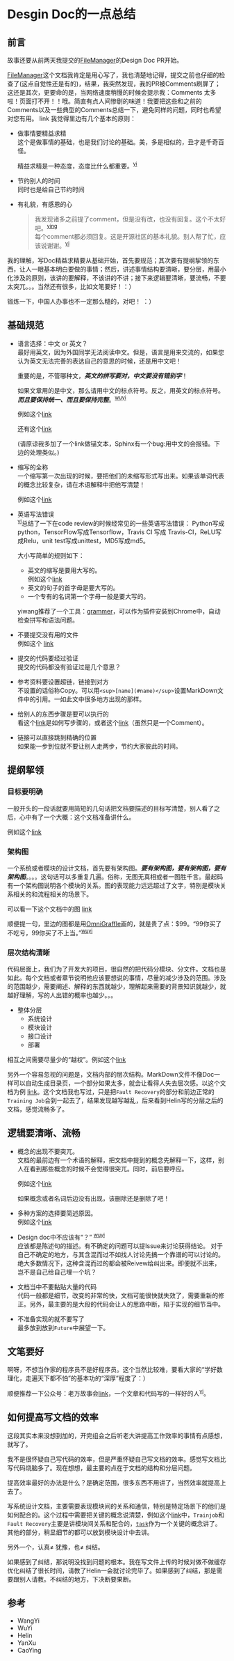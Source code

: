 # Desgin Doc的一点总结
## 前言
故事还要从前两天我提交的[FileManager](https://github.com/PaddlePaddle/Paddle/pull/2013)的Design Doc PR开始。

[FileManager](https://github.com/PaddlePaddle/Paddle/pull/2013)这个文档我肯定是用心写了，我也清楚地记得，提交之前也仔细的检查了(这点自觉性还是有的)，结果，我突然发现，我的PR被Comments刷屏了；这还是其次，更要命的是，当网络速度稍慢的时候会提示我：Comments 太多啦！页面打不开！！哦。简直有点人间惨剧的味道！我要把这些和之前的Comments以及一些典型的Comments总结一下，避免同样的问题，同时也希望对您有用。
link
我觉得里边有几个基本的原则：
  
- 做事情要精益求精  
  这个是做事情的基础，也是我们讨论的基础。美，多是相似的，丑才是千奇百怪。
  
  精益求精是一种态度，态度比什么都重要。<sup>[yi](#yi)</sup>
- 节约别人的时间  
  同时也是给自己节约时间
  
- 有礼貌，有感恩的心
  > 我发现诸多之前提了comment，但是没有改，也没有回复。这个不太好吧。<sup>[ying](#ying)</sup>   
  > 每个comment都必须回复。这是开源社区的基本礼貌。别人帮了忙，应该说谢谢。<sup>[yi](#yi)</sup>

我的理解，写Doc精益求精要从基础开始，首先要规范；其次要有提纲挈领的东西，让人一眼基本明白要做的事情；然后，讲述事情结构要清晰，要分层，用最小化涉及的原则，该讲的要解释，不该讲的不讲；接下来逻辑要清晰，要流畅，不要太突兀。。。当然还有很多，比如文笔要好！：）

锻炼一下，中国人办事也不一定那么糙的，对吧！ ：）

## 基础规范

- 语言选择：中文 or 英文？  
  最好用英文，因为外国同学无法阅读中文。但是，语言是用来交流的，如果您认为英文无法完善的表达自己的意思的时候，还是用中文吧！
  
  重要的是，不管哪种文，***英文的拼写要对，中文要没有错别字***！
  
  如果文章用的是中文，那么请用中文的标点符号。反之，用英文的标点符号。***而且要保持统一、而且要保持完整***。<sup>[wuyi](#wuyi)</sup>
  
  例如这个[link](https://github.com/PaddlePaddle/Paddle/pull/2013#discussion_r114951817)
  
  还有这个[link](https://github.com/PaddlePaddle/Paddle/pull/2013#discussion_r115093563)
  
  (请原谅我多加了一个link做锚文本，Sphinx有一个bug:用中文的会报错。下边的处理类似。)

- 缩写的全称   
  一个缩写第一次出现的时候，要把他们的未缩写形式写出来。如果该单词代表的概念比较复杂，请在术语解释中把他写清楚！
  
  例如这个[link](https://github.com/PaddlePaddle/Paddle/pull/2013#discussion_r115093329)  
  
- 英语写法错误   
  <sup>[yi](#yi)</sup>总结了一下在code review的时候经常见的一些英语写法错误： Python写成python，TensorFlow写成Tensorflow，Travis CI 写成 Travis-CI，ReLU写成Relu，unit test写成unittest，MD5写成md5。

  大小写简单的规则如下：  
  - 英文的缩写是要用大写的。  
    例如这个[link](https://github.com/PaddlePaddle/Paddle/pull/2013#discussion_r115091985)
  - 英文的句子的首字母是要大写的。
  - 一个专有的名词第一个字母一般是要大写的。
 
  yiwang推荐了一个工具：[grammer](https://www.grammarly.com/)，可以作为插件安装到Chrome中，自动检查拼写和语法问题。
  
- 不要提交没有用的文件  
  例如这个 [link](https://github.com/PaddlePaddle/Paddle/pull/1964#discussion_r114414822)
  
- 提交的代码要经过验证  
  提交的代码都没有验证过是几个意思？
  
- 参考资料要设置超链，链接到对方  
  不设置的话俗称Copy。可以用`<sup>[name](#name)</sup>`设置MarkDown文件中的引用。一如此文中很多地方出现的那样。
  
- 给别人的东西步骤是要可以执行的  
  看这个[link](https://github.com/wangkuiyi/ipynb)是如何写步骤的，或者这个[link](https://github.com/PaddlePaddle/Paddle/pull/1602#issuecomment-285964510)（虽然只是一个Comment）。
  
- 链接可以直接跳到精确的位置  
  如果能一步到位就不要让别人走两步，节约大家彼此的时间。

## 提纲挈领
### 目标要明确
一般开头的一段话就要用简短的几句话把文档要描述的目标写清楚，别人看了之后，心中有了一个大概：这个文档准备讲什么。

例如这个[link](https://github.com/PaddlePaddle/Paddle/tree/develop/doc/design/cluster_train#objective)
### 架构图
一个系统或者模块的设计文档，首先要有架构图。***要有架构图，要有架构图，要有架构图***。。。。这句话可以多重复几遍。俗称，无图无真相或者一图胜千言。最起码有一个架构图说明各个模块的关系。图的表现能力远远超过了文字，特别是模块关系相关的和流程相关的场景下。

可以看一下这个文档中的图 [link](https://github.com/PaddlePaddle/Paddle/tree/develop/doc/design/cluster_train)

顺便提一句，里边的图都是用[OmniGraffle](https://www.omnigroup.com/omnigraffle)画的，就是贵了点：$99。“99你买了不吃亏，99你买了不上当。”<sup>[wuyi](#wuyi)</sup>

### 层次结构清晰
代码层面上，我们为了开发大的项目，很自然的把代码分模块、分文件。文档也是如此。每个文档或者章节说明他应该要想说的事情，尽量的减少涉及的范围。涉及的范围越少，需要阐述、解释的东西就越少，理解起来需要的背景知识就越少，就越好理解，写的人出错的概率也越少。。。

- 整体分层
  - 系统设计
  - 模块设计
  - 接口设计
  - 部署
  
相互之间需要尽量少的“越权”。例如这个[link](https://github.com/PaddlePaddle/Paddle/pull/2013#discussion_r115147388)

另外一个容易忽视的问题是，文档内部的层次结构。MarkDown文件不像Doc一样可以自动生成目录页，一个部分如果太多，就会让看得人失去层次感。以这个文档为例 [link](https://github.com/PaddlePaddle/Paddle/tree/develop/doc/design/cluster_train)。这个文档我也写过，只是把`Fault Recovery`的部分和前边正常的`Training Job`合到一起去了，结果发现越写越乱，后来看到Helin写的分层之后的文档，感觉流畅多了。

## 逻辑要清晰、流畅
- 概念的出现不要突兀。  
  文档的最前边有一个术语的解释，把文档中提到的概念先解释一下，这样，别人在看到那些概念的时候不会觉得很突兀。同时，前后要呼应。  
  
  例如这个[link](https://github.com/PaddlePaddle/Paddle/pull/2013#discussion_r114952115)
  
  如果概念或者名词后边没有出现，该删除还是删除了吧！
  
- 多种方案的选择要简述原因。  
  例如这个[link](https://github.com/PaddlePaddle/Paddle/pull/2013#discussion_r115147115)
  
- Design doc中不应该有“？” <sup>[wuyi](#wuyi)</sup>   
  应该都是陈述句的描述。有不确定的问题可以提Issue来讨论获得结论。
  对于自己不确定的地方，与其含混而过不如找人讨论先搞一个靠谱的可以讨论的。绝大多数情况下，这种含混而过的都会被Reivew给纠出来。即便就不出来，岂不是自己给自己埋一个坑？
  
- 文档当中不要黏贴大量的代码  
  代码一般都是细节，改变的非常的快，文档可能很快就失效了，需要重新的修正。另外，最主要的是大段的代码会让人的思路中断，陷于实现的细节当中。
  
- 不准备实现的就不要写了  
  最多放到放到`Future`中展望一下。

## 文笔要好
啊呀，不想当作家的程序员不是好程序员。这个当然比较难，要看大家的“学好数理化，走遍天下都不怕”的基本功的“深厚”程度了：）

顺便推荐一下公众号：老万故事会[link](https://freewechat.com/profile/MzI1MDQ3NTAxOQ==)，一个文章和代码写的一样好的人<sup>[yi](#yi)</sup>。

## 如何提高写文档的效率
这段其实本来没想到加的，开完组会之后听老大讲提高工作效率的事情有点感想，就写了。

我不是很怀疑自己写代码的效率，但是严重怀疑自己写文档的效率。感觉写文档比写代码烧脑多了。现在想想，最主要的点在于文档的结构和分层问题。

提高效率最好的办法是什么？是确定范围，很多东西不用讲了，当然效率就提高上去了。

写系统设计文档，主要需要表现模块间的关系和通信，特别是特定场景下的他们是如何配合的。这个过程中需要把关键的概念说清楚，例如这个[link](https://github.com/PaddlePaddle/Paddle/tree/develop/doc/design/cluster_train)中，`Trainjob`和`Fault Recovery`主要是讲模块间关系和配合的，[`task`](https://github.com/PaddlePaddle/Paddle/tree/develop/doc/design/cluster_train#task)作为一个关键的概念讲了。其他的部分，稍显细节的都可以放到模块设计中去讲。

另外一个，认真≠ 犹豫，也≠ 纠结。

如果感到了纠结，那说明没找到问题的根本。我在写文件上传的时候对做不做缓存优化纠结了很长时间，请教了Helin一会就讨论完毕了。如果感到了纠结，那是需要跟别人请教。不纠结的地方，下决断要果断。

## 参考
- <a name=yi>WangYi</a>
- <a name=WuYi>WuYi</a>
- <a name=Helin>Helin</a>
- <a name=YanXu>YanXu</a>
- <a name=CaoYing>CaoYing</a>
